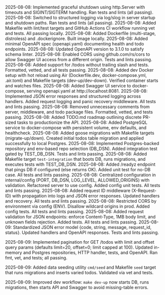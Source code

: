 2025-08-08: Implemented graceful shutdown using http.Server with timeouts and SIGINT/SIGTERM handling. Ran tests and lints (all passing).
2025-08-08: Switched to structured logging via log/slog in server startup and shutdown paths. Ran tests and lints (all passing).
2025-08-08: Added Makefile with lint/test targets and GitHub Actions CI workflow running vet and tests. All passing locally.
2025-08-08: Added Dockerfile (multi-stage, distroless) and .dockerignore. Built image locally.
2025-08-08: Added minimal OpenAPI spec (openapi.yaml) documenting health and todo endpoints.
2025-08-08: Updated OpenAPI version to 3.1.0 to satisfy schema linter.
2025-08-08: Enabled CORS using github.com/rs/cors to allow Swagger UI access from a different origin. Tests and lints passing.
2025-08-08: Added support for /todos without trailing slash and tests. Formatted, vetted, and all tests passing.
2025-08-08: Added dev Docker setup with hot reload using Air (Dockerfile.dev, docker-compose.yml, .air.toml) and Makefile targets (dev-up/dev-down). Verified container starts and watches files.
2025-08-08: Added Swagger UI service to docker-compose, serving openapi.yaml at http://localhost:8081.
2025-08-08: Implemented JSON error responses and structured logging across handlers. Added request logging and panic recovery middleware. All tests and lints passing.
2025-08-08: Removed unnecessary comments from server, middleware, and todo package files. Formatted, vetted, and tests passing.
2025-08-08: Added TODO.md roadmap outlining discrete PR-sized tasks to productionize the API.
2025-08-08: Added PostgreSQL service to docker-compose with persistent volume, env defaults, and healthcheck.
2025-08-08: Added goose migrations with Makefile targets (migrate-up/down). Created initial todos table migration and applied successfully to local Postgres.
2025-08-08: Implemented Postgres-backed repository and env-based repo selection (DB_DSN). Added integration test gated by TEST_DB_DSN. Tests and lints passing.
2025-08-08: Added Makefile target `test-integration` that boots DB, runs migrations, and executes tests with TEST_DB_DSN.
2025-08-08: Added /readyz endpoint that pings DB if configured (else returns OK). Added unit test for no-DB case. All tests and lints passing.
2025-08-08: Centralized configuration in internal/config (PORT, DB_DSN, LOG_LEVEL, ALLOWED_ORIGINS) with validation. Refactored server to use config. Added config unit tests. All tests and lints passing.
2025-08-08: Added request ID middleware (X-Request-ID) with propagation into logs and JSON error responses. Updated handlers and recovery. All tests and lints passing.
2025-08-08: Restricted CORS by environment via config (ENV). Disallow wildcard origins in prod. Added config tests. All tests and lints passing.
2025-08-08: Added request validation for JSON endpoints: enforce Content-Type, 1MB body limit, and unknown fields rejection. Added tests. All tests and lints passing.
2025-08-09: Standardized JSON error model {code, string, message, request_id, status}. Updated handlers and OpenAPI responses. Tests and lints passing.

2025-08-09: Implemented pagination for GET /todos with limit and offset query params (defaults limit=20, offset=0; limit capped at 100). Updated in-memory and Postgres repositories, HTTP handler, tests, and OpenAPI. Ran fmt, vet, and tests; all passing.

2025-08-09: Added data seeding utility `cmd/seed` and Makefile `seed` target that runs migrations and inserts varied todos. Validated via vet and tests.

2025-08-09: Improved dev workflow: `make dev-up` now starts DB, runs migrations, then starts API and Swagger to avoid missing-table errors.
